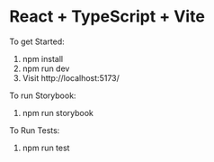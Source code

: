 # React + TypeScript + Vite

To get Started:

1. npm install
2. npm run dev
3. Visit http://localhost:5173/

To run Storybook:
1. npm run storybook

To Run Tests:
1. npm run test
